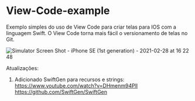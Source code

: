 # View-Code-example
Exemplo simples do uso de View Code para criar telas para IOS com a linguagem Swift.
O View Code torna mais fácil o versionamento de telas no Git.


![Simulator Screen Shot - iPhone SE (1st generation) - 2021-02-28 at 16 22 48](https://user-images.githubusercontent.com/79647390/109430784-c84ca200-79e1-11eb-9c9c-f19fcaebcf47.png)

Atualizações:

1. Adicionado SwiftGen para recursos e strings: https://www.youtube.com/watch?v=DHmenm94PlI
https://github.com/SwiftGen/SwiftGen

